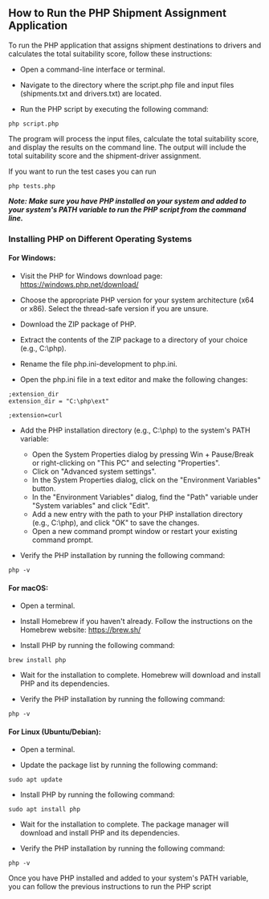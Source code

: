## How to Run the PHP Shipment Assignment Application
To run the PHP application that assigns shipment destinations to drivers and calculates the total suitability score, follow these instructions:

- Open a command-line interface or terminal.

- Navigate to the directory where the script.php file and input files (shipments.txt and drivers.txt) are located.

- Run the PHP script by executing the following command:

```
php script.php
```

The program will process the input files, calculate the total suitability score, and display the results on the command line. The output will include the total suitability score and the shipment-driver assignment.

If you want to run the test cases you can run

```
php tests.php
```

***Note: Make sure you have PHP installed on your system and added to your system's PATH variable to run the PHP script from the command line.***

### Installing PHP on Different Operating Systems
#### For Windows:
- Visit the PHP for Windows download page: https://windows.php.net/download/

- Choose the appropriate PHP version for your system architecture (x64 or x86). Select the thread-safe version if you are unsure.

- Download the ZIP package of PHP.

- Extract the contents of the ZIP package to a directory of your choice (e.g., C:\php).

- Rename the file php.ini-development to php.ini.

- Open the php.ini file in a text editor and make the following changes:

```
;extension_dir
extension_dir = "C:\php\ext"

;extension=curl
```

- Add the PHP installation directory (e.g., C:\php) to the system's PATH variable:

    - Open the System Properties dialog by pressing Win + Pause/Break or right-clicking on "This PC" and selecting "Properties".
    - Click on "Advanced system settings".
    - In the System Properties dialog, click on the "Environment Variables" button.
    - In the "Environment Variables" dialog, find the "Path" variable under "System variables" and click "Edit".
    - Add a new entry with the path to your PHP installation directory (e.g., C:\php), and click "OK" to save the changes.
    - Open a new command prompt window or restart your existing command prompt.

- Verify the PHP installation by running the following command:

```
php -v
```

#### For macOS:

- Open a terminal.

- Install Homebrew if you haven't already. Follow the instructions on the Homebrew website: https://brew.sh/

- Install PHP by running the following command:

```
brew install php
```

- Wait for the installation to complete. Homebrew will download and install PHP and its dependencies.

- Verify the PHP installation by running the following command:

```
php -v
```

#### For Linux (Ubuntu/Debian):
- Open a terminal.

- Update the package list by running the following command:


```
sudo apt update
```

- Install PHP by running the following command:

```
sudo apt install php
```

- Wait for the installation to complete. The package manager will download and install PHP and its dependencies.

- Verify the PHP installation by running the following command:

```
php -v
```


Once you have PHP installed and added to your system's PATH variable, you can follow the previous instructions to run the PHP script 